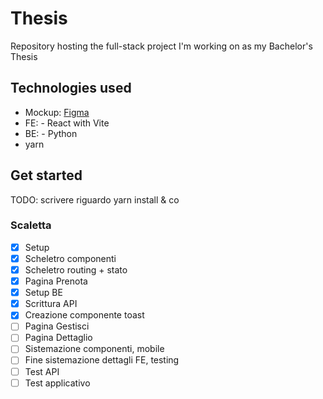 # Thesis

Repository hosting the full-stack project I'm working on as my Bachelor's Thesis

## Technologies used

- Mockup: [Figma](https://www.figma.com/design/E2oxlgq3FVQRVGZg5toH1E/Tesi)
- FE:
      - React with Vite
- BE:
      - Python
- yarn

## Get started

TODO: scrivere riguardo yarn install & co

### Scaletta

- [x] Setup
- [x] Scheletro componenti
- [x] Scheletro routing + stato
- [x] Pagina Prenota
- [x] Setup BE
- [x] Scrittura API
- [x] Creazione componente toast
- [ ] Pagina Gestisci
- [ ] Pagina Dettaglio
- [ ] Sistemazione componenti, mobile
- [ ] Fine sistemazione dettagli FE, testing
- [ ] Test API
- [ ] Test applicativo
